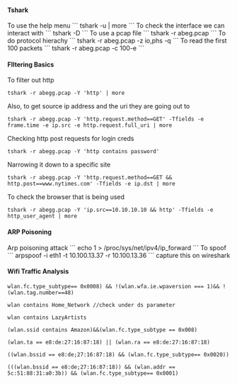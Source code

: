 
<h4>Tshark</h4>
To use the help menu
```
tshark -u | more
```
To check the interface we can interact with
```
tshark -D
```
To use a pcap file
```
tshark -r abeg.pcap
```
To do protocol hierachy
```
tshark -r abeg.pcap -z io,phs -q
```
To read the first 100 packets
```
tshark -r abeg.pcap -c 100-e
```




<h4>FIltering Basics</h4>

To filter out http
```
tshark -r abegg.pcap -Y 'http' | more
```
Also, to get source ip address and the uri they are going out to
```
tshark -r abegg.pcap -Y 'http.request.method==GET' -Tfields -e frame.time -e ip.src -e http.request.full_uri | more
```
Checking http post requests for login creds
```
tshark -r abegg.pcap -Y 'http contains password'
```
Narrowing it down to a specific site
```
tshark -r abegg.pcap -Y 'http.request.method==GET && http.post==www.nytimes.com' -Tfields -e ip.dst | more
```
To check the browser that is being used
```
tshark -r abegg.pcap -Y 'ip.src==10.10.10.10 && http' -Tfields -e http_user_agent | more
```


<h4>ARP Poisoning</h4>
Arp poisoning attack
```
echo 1 > /proc/sys/net/ipv4/ip_forward
```
To spoof
```
arpspoof -i eth1 -t 10.100.13.37 -r 10.100.13.36
```
capture this on wireshark


<h4>Wifi Traffic Analysis</h4>

```
wlan.fc.type_subtype== 0x0008) && !(wlan.wfa.ie.wpaversion === 1)&& !(wlan.tag.number==48)
```

```
wlan contains Home_Network //check under ds parameter
```

```
wlan contains LazyArtists
```

```
(wlan.ssid contains Amazon)&&(wlan.fc.type_subtype == 0x008)
```

```
(wlan.ta == e8:de:27:16:87:18) || (wlan.ra == e8:de:27:16:87:18)
```

```
((wlan.bssid == e8:de;27:16:87:18) && (wlan.fc.type_subtype== 0x0020))
```

```
(((wlan.bssid == e8:de;27:16:87:18)) && (wlan.addr == 5c:51:88:31:a0:3b)) && (wlan.fc.type_subtype== 0x0001)
```

